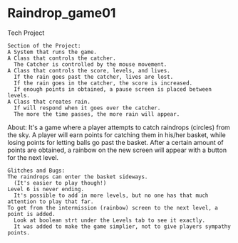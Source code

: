 Raindrop_game01
===============
Tech Project
~~~~~~~~~~~~~~~
Section of the Project:
A System that runs the game.
A Class that controls the catcher.
  The Catcher is controlled by the mouse movement.
A Class that controls the score, levels, and lives.
  If the rain goes past the catcher, lives are lost.
  If the rain goes in the catcher, the score is increased.
  If enough points in obtained, a pause screen is placed between levels.
A Class that creates rain.
  If will respond when it goes over the catcher.
  The more the time passes, the more rain will appear.
~~~~~~~~~~~~~~~
About:  It's a game where a 
player attempts to catch 
raindrops (circles) from the 
sky.  A player will earn points
for catching them in his/her 
basket, while losing points for
letting balls go past the basket.
After a certain amount of points 
are obtained, a rainbow on the
new screen will appear with a 
button for the next level.
~~~~~~~~~~~~~~~
Glitches and Bugs:
The raindrops can enter the basket sideways.
  (It's easier to play though!)
Level 6 is never ending.
  It's possible to add in more levels, but no one has that much attention to play that far.
To get from the intermission (rainbow) screen to the next level, a point is added.
  Look at boolean strt under the Levels tab to see it exactly.
  It was added to make the game simplier, not to give players sympathy points.

